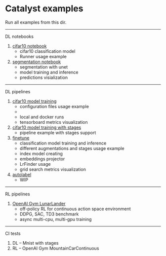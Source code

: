 # Catalyst examples

Run all examples from this dir.

---

DL notebooks

1. [cifar10 notebook](https://github.com/catalyst-team/catalyst-alpha/blob/master/examples/notebook-example.ipynb)
    - cifar10 classification model
    - Runner usage example
2. [segmentation notebook](https://github.com/catalyst-team/catalyst-alpha/blob/master/examples/segmentation-example.ipynb)
    - segmentation with unet
    - model training and inference
    - predictions visialization

---

DL pipelines
1. [cifar10 model training](https://github.com/Scitator/catalyst-examples/tree/master/cifar_simple)
    - configuration files usage example
    - 
    - local and docker runs
    - tensorboard metrics visualization
2. [cifar10 model training with stages](https://github.com/Scitator/catalyst-examples/tree/master/cifar_stages)
    - pipeline example with stages support
3. [finetune](https://github.com/Scitator/catalyst-examples/tree/master/finetune)
    - classification model training and inference
    - different augmentations and stages usage example
    - index model creating
    - embeddings projector
    - LrFinder usage
    - grid search metrics visualization
4. [autolabel](https://github.com/Scitator/catalyst-examples/tree/master/autolabel)
    - WIP

---

RL pipelines
1. [OpenAI Gym LunarLander](https://github.com/catalyst-team/catalyst-alpha/tree/master/examples/rl_gym)
    - off-policy RL for continuous action space environment
    - DDPG, SAC, TD3 benchmark
    - async multi-cpu, multi-gpu training

---

CI tests

1. DL – Mnist with stages
2. RL – OpenAI Gym MountainCarContinuous

